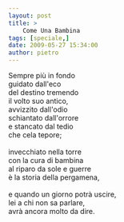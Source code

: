 ```yaml
---
layout: post
title: >
    Come Una Bambina
tags: [speciale,]
date: 2009-05-27 15:34:00
author: pietro
---
```

Sempre più in fondo<br/>guidato dall'eco<br/>del destino tremendo<br/>il volto suo antico,<br/>avvizzito dall'odio<br/>schiantato dall'orrore<br/>e stancato dal tedio<br/>che cela tepore;<br/><br/>invecchiato nella torre<br/>con la cura di bambina<br/>al riparo da sole e guerre<br/>è la storia della pergamena,<br/><br/>e quando un giorno potrà uscire,<br/>lei a chi non sa parlare,<br/>avrà ancora molto da dire.
